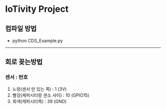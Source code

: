 # IoTivity Project


## 컴파일 방법
- python CDS_Example.py
-------------------------------------
## 회로 꽂는방법
### 센서 : 번호
1. 노랑(센서 만 있는 쪽) : 1 (3V)
2. 빨강(케퍼시터랑 샌소 사이) : 10 (GPIO15)
3. 회색(캐퍼시터쪽) : 39 (GND)
